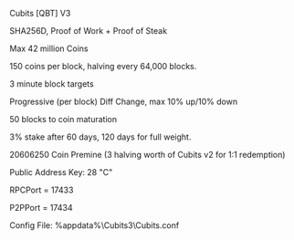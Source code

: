 Cubits [QBT] V3

SHA256D, Proof of Work + Proof of Steak

Max 42 million Coins

150 coins per block, halving every 64,000 blocks.

3 minute block targets

Progressive (per block) Diff Change, max 10% up/10% down

50 blocks to coin maturation

3% stake after 60 days, 120 days for full weight.

20606250 Coin Premine (3 halving worth of Cubits v2 for 1:1 redemption)

Public Address Key: 28 "C"

RPCPort = 17433

P2PPort = 17434

Config File: %appdata%\Cubits3\Cubits.conf